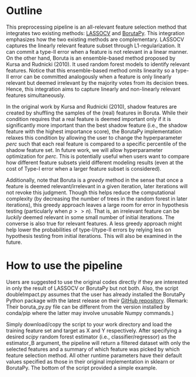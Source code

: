 # Outline
This preprocessing pipeline is an all-relevant feature selection method that integrates two existing methods: [LASSOCV](https://scikit-learn.org/stable/modules/generated/sklearn.linear_model.LassoCV.html) and [BorutaPy](https://github.com/scikit-learn-contrib/boruta_py). This integration emphasizes how the two existing methods are complementary. LASSOCV captures the linearly relevant feature subset through L1-regularization. It can commit a type-II error when a feature is not relevant in a linear manner. On the other hand, Boruta is an ensemble-based method proposed by Kursa and Rudnicki (2010). It used random forest models to identify relevant features. Notice that this ensemble-based method omits linearity so a type-II error can be committed analogously when a feature is only linearly relevant but deemed irrelevant by the majority votes from its decision trees. Hence, this integration aims to capture linearly and non-linearly relevant features simultaneously.

In the original work by Kursa and Rudnicki (2010), shadow features are created by shuffling the samples of the (real) features in Boruta. While their condition requires that a real feature is deemed important only if it is significantly more important than the best shadow feature (i.e., the shadow feature with the highest importance score), the BorutaPy implementation relaxes this condition by allowing the user to change the hyperparameter _perc_ such that each real feature is compared to a specific percentile of the shadow feature set. In future work, we will allow hyperparameter optimization for _perc_. This is potentially useful when users want to compare how different feature subsets yield different modeling results (even at the cost of Type-I error when a larger feature subset is considered). 

Additionally, note that Boruta is a _greedy_ method in the sense that once a feature is deemed relevant/irrelevant in a given iteration, later iterations will not revoke this judgment. Though this helps reduce the computational complexity (by decreasing the number of trees in the random forest in later iterations), this greedy approach leaves a large room for error in hypothesis testing (particularly when $p >> n$). That is, an irrelevant feature can be _luckily_ deemed relevant in some small number of initial iterations. The converse is also true for relevant features. A less greedy approach might help lower the probabilities of type-I/type-II errors by relying less on hypothesis testing from initial iterations. This will also be examined in the future.  

# How to use the pipeline
Users are suggested to use the original codes directly if they are interested in only the result of LASSOCV or BorutaPy but not both. Also, the script doubleImpact.py assumes that the user has already installed the BorutaPy Python package with the latest release on their [GitHub repository](https://github.com/scikit-learn-contrib/boruta_py). (Remark: Their boruta_py.py file can be different from the version installed by conda/pip where the latter may involve unusable Numpy commands.)

Simply download/copy the script to your work directory and load the training feature set and target as X and Y respectively. After specifying a desired _scipy_ random forest estimator (i.e., classifier/regressor) as the estimator_B argument, the pipeline will return a filtered dataset with only the selected features and a summary of which feature was picked by which feature selection method. All other runtime parameters have their default values specified as those in their original implementation in sklearn or BorutaPy. The bottom of the script provided a simple example. 
